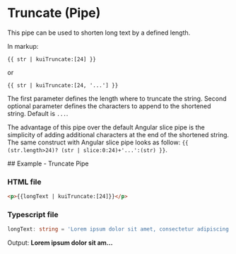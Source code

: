 # Truncate (Pipe)

This pipe can be used to shorten long text by a defined length.

In markup:

`{{ str | kuiTruncate:[24] }}`

or

`{{ str | kuiTruncate:[24, '...'] }}`

The first parameter defines the length where to truncate the string.
Second optional parameter defines the characters to append to the shortened string. Default is `...`.

The advantage of this pipe over the default Angular slice pipe is the simplicity of adding additional characters at the end of the shortened string.
The same construct with Angular slice pipe looks as follow: `{{ (str.length>24)? (str | slice:0:24)+'...':(str) }}`.

## Example - Truncate Pipe

### HTML file

```html
<p>{{longText | kuiTruncate:[24]}}</p>
```

### Typescript file

```ts
longText: string = 'Lorem ipsum dolor sit amet, consectetur adipiscing elit, sed do eiusmod tempor incididunt ut labore et dolore magna aliqua. Vel pharetra vel turpis nunc eget lorem dolor. Euismod lacinia at quis risus sed vulputate. Ultrices gravida dictum fusce ut placerat orci nulla pellentesque. Tortor consequat id porta nibh venenatis cras. Turpis tincidunt id aliquet risus feugiat in ante metus. Dictum fusce ut placerat orci nulla pellentesque dignissim enim sit. Mattis vulputate enim nulla aliquet porttitor lacus luctus accumsan. Mauris sit amet massa vitae tortor condimentum lacinia quis vel. Dictum sit amet justo donec enim diam vulputate. Dignissim convallis aenean et tortor. Ut tellus elementum sagittis vitae et. Pretium viverra suspendisse potenti nullam ac tortor vitae purus faucibus. Eget mauris pharetra et ultrices neque ornare aenean. Diam in arcu cursus euismod. Odio ut enim blandit volutpat maecenas volutpat. Suspendisse interdum consectetur libero id faucibus nisl tincidunt eget. Risus commodo viverra maecenas accumsan.';
```

Output: **Lorem ipsum dolor sit am...**

